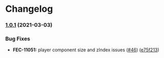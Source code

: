 # Changelog

### [1.0.1](https://www.github.com/kaltura/kaltura-player-youi/compare/v1.0.0...v1.0.1) (2021-03-03)


### Bug Fixes

* **FEC-11051:** player component size and zIndex issues ([#46](https://www.github.com/kaltura/kaltura-player-youi/issues/46)) ([e75f213](https://www.github.com/kaltura/kaltura-player-youi/commit/e75f2137051053e130f66e49c2ed4c2d91d4a3e3))
